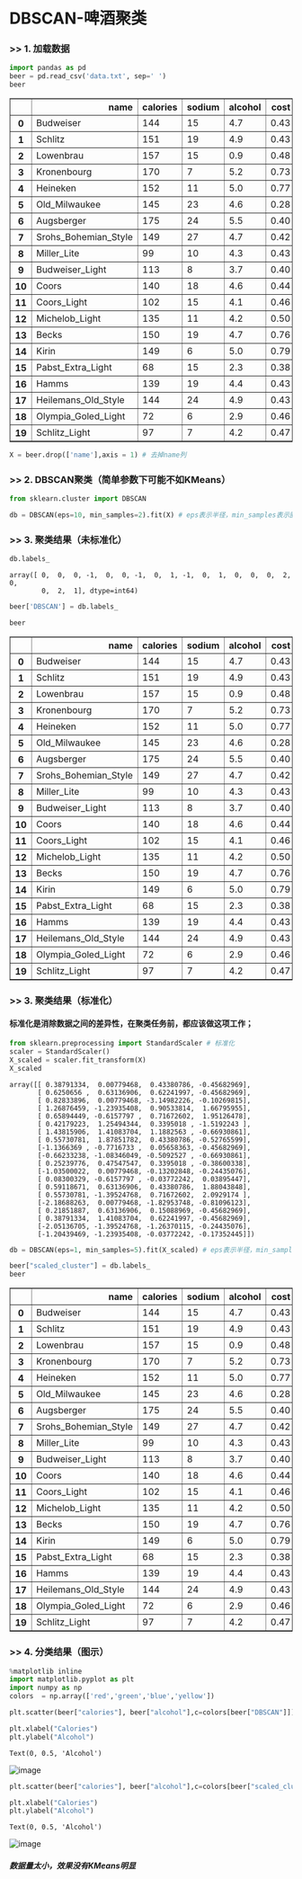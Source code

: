 
# DBSCAN-啤酒聚类

### >> 1. 加载数据


```python
import pandas as pd
beer = pd.read_csv('data.txt', sep=' ')
beer
```




<div>
<style scoped>
    .dataframe tbody tr th:only-of-type {
        vertical-align: middle;
    }

    .dataframe tbody tr th {
        vertical-align: top;
    }

    .dataframe thead th {
        text-align: right;
    }
</style>
<table border="1" class="dataframe">
  <thead>
    <tr style="text-align: right;">
      <th></th>
      <th>name</th>
      <th>calories</th>
      <th>sodium</th>
      <th>alcohol</th>
      <th>cost</th>
    </tr>
  </thead>
  <tbody>
    <tr>
      <th>0</th>
      <td>Budweiser</td>
      <td>144</td>
      <td>15</td>
      <td>4.7</td>
      <td>0.43</td>
    </tr>
    <tr>
      <th>1</th>
      <td>Schlitz</td>
      <td>151</td>
      <td>19</td>
      <td>4.9</td>
      <td>0.43</td>
    </tr>
    <tr>
      <th>2</th>
      <td>Lowenbrau</td>
      <td>157</td>
      <td>15</td>
      <td>0.9</td>
      <td>0.48</td>
    </tr>
    <tr>
      <th>3</th>
      <td>Kronenbourg</td>
      <td>170</td>
      <td>7</td>
      <td>5.2</td>
      <td>0.73</td>
    </tr>
    <tr>
      <th>4</th>
      <td>Heineken</td>
      <td>152</td>
      <td>11</td>
      <td>5.0</td>
      <td>0.77</td>
    </tr>
    <tr>
      <th>5</th>
      <td>Old_Milwaukee</td>
      <td>145</td>
      <td>23</td>
      <td>4.6</td>
      <td>0.28</td>
    </tr>
    <tr>
      <th>6</th>
      <td>Augsberger</td>
      <td>175</td>
      <td>24</td>
      <td>5.5</td>
      <td>0.40</td>
    </tr>
    <tr>
      <th>7</th>
      <td>Srohs_Bohemian_Style</td>
      <td>149</td>
      <td>27</td>
      <td>4.7</td>
      <td>0.42</td>
    </tr>
    <tr>
      <th>8</th>
      <td>Miller_Lite</td>
      <td>99</td>
      <td>10</td>
      <td>4.3</td>
      <td>0.43</td>
    </tr>
    <tr>
      <th>9</th>
      <td>Budweiser_Light</td>
      <td>113</td>
      <td>8</td>
      <td>3.7</td>
      <td>0.40</td>
    </tr>
    <tr>
      <th>10</th>
      <td>Coors</td>
      <td>140</td>
      <td>18</td>
      <td>4.6</td>
      <td>0.44</td>
    </tr>
    <tr>
      <th>11</th>
      <td>Coors_Light</td>
      <td>102</td>
      <td>15</td>
      <td>4.1</td>
      <td>0.46</td>
    </tr>
    <tr>
      <th>12</th>
      <td>Michelob_Light</td>
      <td>135</td>
      <td>11</td>
      <td>4.2</td>
      <td>0.50</td>
    </tr>
    <tr>
      <th>13</th>
      <td>Becks</td>
      <td>150</td>
      <td>19</td>
      <td>4.7</td>
      <td>0.76</td>
    </tr>
    <tr>
      <th>14</th>
      <td>Kirin</td>
      <td>149</td>
      <td>6</td>
      <td>5.0</td>
      <td>0.79</td>
    </tr>
    <tr>
      <th>15</th>
      <td>Pabst_Extra_Light</td>
      <td>68</td>
      <td>15</td>
      <td>2.3</td>
      <td>0.38</td>
    </tr>
    <tr>
      <th>16</th>
      <td>Hamms</td>
      <td>139</td>
      <td>19</td>
      <td>4.4</td>
      <td>0.43</td>
    </tr>
    <tr>
      <th>17</th>
      <td>Heilemans_Old_Style</td>
      <td>144</td>
      <td>24</td>
      <td>4.9</td>
      <td>0.43</td>
    </tr>
    <tr>
      <th>18</th>
      <td>Olympia_Goled_Light</td>
      <td>72</td>
      <td>6</td>
      <td>2.9</td>
      <td>0.46</td>
    </tr>
    <tr>
      <th>19</th>
      <td>Schlitz_Light</td>
      <td>97</td>
      <td>7</td>
      <td>4.2</td>
      <td>0.47</td>
    </tr>
  </tbody>
</table>
</div>




```python
X = beer.drop(['name'],axis = 1) # 去掉name列
```

### >> 2. DBSCAN聚类（简单参数下可能不如KMeans）


```python
from sklearn.cluster import DBSCAN

db = DBSCAN(eps=10, min_samples=2).fit(X) # eps表示半径，min_samples表示圈内最少的点数
```

### >> 3. 聚类结果（未标准化）


```python
db.labels_
```




    array([ 0,  0,  0, -1,  0,  0, -1,  0,  1, -1,  0,  1,  0,  0,  0,  2,  0,
            0,  2,  1], dtype=int64)




```python
beer['DBSCAN'] = db.labels_
```


```python
beer
```




<div>
<style scoped>
    .dataframe tbody tr th:only-of-type {
        vertical-align: middle;
    }

    .dataframe tbody tr th {
        vertical-align: top;
    }

    .dataframe thead th {
        text-align: right;
    }
</style>
<table border="1" class="dataframe">
  <thead>
    <tr style="text-align: right;">
      <th></th>
      <th>name</th>
      <th>calories</th>
      <th>sodium</th>
      <th>alcohol</th>
      <th>cost</th>
      <th>DBSCAN</th>
    </tr>
  </thead>
  <tbody>
    <tr>
      <th>0</th>
      <td>Budweiser</td>
      <td>144</td>
      <td>15</td>
      <td>4.7</td>
      <td>0.43</td>
      <td>0</td>
    </tr>
    <tr>
      <th>1</th>
      <td>Schlitz</td>
      <td>151</td>
      <td>19</td>
      <td>4.9</td>
      <td>0.43</td>
      <td>0</td>
    </tr>
    <tr>
      <th>2</th>
      <td>Lowenbrau</td>
      <td>157</td>
      <td>15</td>
      <td>0.9</td>
      <td>0.48</td>
      <td>0</td>
    </tr>
    <tr>
      <th>3</th>
      <td>Kronenbourg</td>
      <td>170</td>
      <td>7</td>
      <td>5.2</td>
      <td>0.73</td>
      <td>-1</td>
    </tr>
    <tr>
      <th>4</th>
      <td>Heineken</td>
      <td>152</td>
      <td>11</td>
      <td>5.0</td>
      <td>0.77</td>
      <td>0</td>
    </tr>
    <tr>
      <th>5</th>
      <td>Old_Milwaukee</td>
      <td>145</td>
      <td>23</td>
      <td>4.6</td>
      <td>0.28</td>
      <td>0</td>
    </tr>
    <tr>
      <th>6</th>
      <td>Augsberger</td>
      <td>175</td>
      <td>24</td>
      <td>5.5</td>
      <td>0.40</td>
      <td>-1</td>
    </tr>
    <tr>
      <th>7</th>
      <td>Srohs_Bohemian_Style</td>
      <td>149</td>
      <td>27</td>
      <td>4.7</td>
      <td>0.42</td>
      <td>0</td>
    </tr>
    <tr>
      <th>8</th>
      <td>Miller_Lite</td>
      <td>99</td>
      <td>10</td>
      <td>4.3</td>
      <td>0.43</td>
      <td>1</td>
    </tr>
    <tr>
      <th>9</th>
      <td>Budweiser_Light</td>
      <td>113</td>
      <td>8</td>
      <td>3.7</td>
      <td>0.40</td>
      <td>-1</td>
    </tr>
    <tr>
      <th>10</th>
      <td>Coors</td>
      <td>140</td>
      <td>18</td>
      <td>4.6</td>
      <td>0.44</td>
      <td>0</td>
    </tr>
    <tr>
      <th>11</th>
      <td>Coors_Light</td>
      <td>102</td>
      <td>15</td>
      <td>4.1</td>
      <td>0.46</td>
      <td>1</td>
    </tr>
    <tr>
      <th>12</th>
      <td>Michelob_Light</td>
      <td>135</td>
      <td>11</td>
      <td>4.2</td>
      <td>0.50</td>
      <td>0</td>
    </tr>
    <tr>
      <th>13</th>
      <td>Becks</td>
      <td>150</td>
      <td>19</td>
      <td>4.7</td>
      <td>0.76</td>
      <td>0</td>
    </tr>
    <tr>
      <th>14</th>
      <td>Kirin</td>
      <td>149</td>
      <td>6</td>
      <td>5.0</td>
      <td>0.79</td>
      <td>0</td>
    </tr>
    <tr>
      <th>15</th>
      <td>Pabst_Extra_Light</td>
      <td>68</td>
      <td>15</td>
      <td>2.3</td>
      <td>0.38</td>
      <td>2</td>
    </tr>
    <tr>
      <th>16</th>
      <td>Hamms</td>
      <td>139</td>
      <td>19</td>
      <td>4.4</td>
      <td>0.43</td>
      <td>0</td>
    </tr>
    <tr>
      <th>17</th>
      <td>Heilemans_Old_Style</td>
      <td>144</td>
      <td>24</td>
      <td>4.9</td>
      <td>0.43</td>
      <td>0</td>
    </tr>
    <tr>
      <th>18</th>
      <td>Olympia_Goled_Light</td>
      <td>72</td>
      <td>6</td>
      <td>2.9</td>
      <td>0.46</td>
      <td>2</td>
    </tr>
    <tr>
      <th>19</th>
      <td>Schlitz_Light</td>
      <td>97</td>
      <td>7</td>
      <td>4.2</td>
      <td>0.47</td>
      <td>1</td>
    </tr>
  </tbody>
</table>
</div>



### >> 3. 聚类结果（标准化）

#### 标准化是消除数据之间的差异性，在聚类任务前，都应该做这项工作；


```python
from sklearn.preprocessing import StandardScaler # 标准化
scaler = StandardScaler()
X_scaled = scaler.fit_transform(X)
X_scaled
```




    array([[ 0.38791334,  0.00779468,  0.43380786, -0.45682969],
           [ 0.6250656 ,  0.63136906,  0.62241997, -0.45682969],
           [ 0.82833896,  0.00779468, -3.14982226, -0.10269815],
           [ 1.26876459, -1.23935408,  0.90533814,  1.66795955],
           [ 0.65894449, -0.6157797 ,  0.71672602,  1.95126478],
           [ 0.42179223,  1.25494344,  0.3395018 , -1.5192243 ],
           [ 1.43815906,  1.41083704,  1.1882563 , -0.66930861],
           [ 0.55730781,  1.87851782,  0.43380786, -0.52765599],
           [-1.1366369 , -0.7716733 ,  0.05658363, -0.45682969],
           [-0.66233238, -1.08346049, -0.5092527 , -0.66930861],
           [ 0.25239776,  0.47547547,  0.3395018 , -0.38600338],
           [-1.03500022,  0.00779468, -0.13202848, -0.24435076],
           [ 0.08300329, -0.6157797 , -0.03772242,  0.03895447],
           [ 0.59118671,  0.63136906,  0.43380786,  1.88043848],
           [ 0.55730781, -1.39524768,  0.71672602,  2.0929174 ],
           [-2.18688263,  0.00779468, -1.82953748, -0.81096123],
           [ 0.21851887,  0.63136906,  0.15088969, -0.45682969],
           [ 0.38791334,  1.41083704,  0.62241997, -0.45682969],
           [-2.05136705, -1.39524768, -1.26370115, -0.24435076],
           [-1.20439469, -1.23935408, -0.03772242, -0.17352445]])




```python
db = DBSCAN(eps=1, min_samples=5).fit(X_scaled) # eps表示半径，min_samples表示圈内最少的点数
```


```python
beer["scaled_cluster"] = db.labels_
beer
```




<div>
<style scoped>
    .dataframe tbody tr th:only-of-type {
        vertical-align: middle;
    }

    .dataframe tbody tr th {
        vertical-align: top;
    }

    .dataframe thead th {
        text-align: right;
    }
</style>
<table border="1" class="dataframe">
  <thead>
    <tr style="text-align: right;">
      <th></th>
      <th>name</th>
      <th>calories</th>
      <th>sodium</th>
      <th>alcohol</th>
      <th>cost</th>
      <th>DBSCAN</th>
      <th>scaled_cluster</th>
    </tr>
  </thead>
  <tbody>
    <tr>
      <th>0</th>
      <td>Budweiser</td>
      <td>144</td>
      <td>15</td>
      <td>4.7</td>
      <td>0.43</td>
      <td>0</td>
      <td>0</td>
    </tr>
    <tr>
      <th>1</th>
      <td>Schlitz</td>
      <td>151</td>
      <td>19</td>
      <td>4.9</td>
      <td>0.43</td>
      <td>0</td>
      <td>0</td>
    </tr>
    <tr>
      <th>2</th>
      <td>Lowenbrau</td>
      <td>157</td>
      <td>15</td>
      <td>0.9</td>
      <td>0.48</td>
      <td>0</td>
      <td>-1</td>
    </tr>
    <tr>
      <th>3</th>
      <td>Kronenbourg</td>
      <td>170</td>
      <td>7</td>
      <td>5.2</td>
      <td>0.73</td>
      <td>-1</td>
      <td>-1</td>
    </tr>
    <tr>
      <th>4</th>
      <td>Heineken</td>
      <td>152</td>
      <td>11</td>
      <td>5.0</td>
      <td>0.77</td>
      <td>0</td>
      <td>-1</td>
    </tr>
    <tr>
      <th>5</th>
      <td>Old_Milwaukee</td>
      <td>145</td>
      <td>23</td>
      <td>4.6</td>
      <td>0.28</td>
      <td>0</td>
      <td>-1</td>
    </tr>
    <tr>
      <th>6</th>
      <td>Augsberger</td>
      <td>175</td>
      <td>24</td>
      <td>5.5</td>
      <td>0.40</td>
      <td>-1</td>
      <td>-1</td>
    </tr>
    <tr>
      <th>7</th>
      <td>Srohs_Bohemian_Style</td>
      <td>149</td>
      <td>27</td>
      <td>4.7</td>
      <td>0.42</td>
      <td>0</td>
      <td>0</td>
    </tr>
    <tr>
      <th>8</th>
      <td>Miller_Lite</td>
      <td>99</td>
      <td>10</td>
      <td>4.3</td>
      <td>0.43</td>
      <td>1</td>
      <td>-1</td>
    </tr>
    <tr>
      <th>9</th>
      <td>Budweiser_Light</td>
      <td>113</td>
      <td>8</td>
      <td>3.7</td>
      <td>0.40</td>
      <td>-1</td>
      <td>-1</td>
    </tr>
    <tr>
      <th>10</th>
      <td>Coors</td>
      <td>140</td>
      <td>18</td>
      <td>4.6</td>
      <td>0.44</td>
      <td>0</td>
      <td>0</td>
    </tr>
    <tr>
      <th>11</th>
      <td>Coors_Light</td>
      <td>102</td>
      <td>15</td>
      <td>4.1</td>
      <td>0.46</td>
      <td>1</td>
      <td>-1</td>
    </tr>
    <tr>
      <th>12</th>
      <td>Michelob_Light</td>
      <td>135</td>
      <td>11</td>
      <td>4.2</td>
      <td>0.50</td>
      <td>0</td>
      <td>0</td>
    </tr>
    <tr>
      <th>13</th>
      <td>Becks</td>
      <td>150</td>
      <td>19</td>
      <td>4.7</td>
      <td>0.76</td>
      <td>0</td>
      <td>-1</td>
    </tr>
    <tr>
      <th>14</th>
      <td>Kirin</td>
      <td>149</td>
      <td>6</td>
      <td>5.0</td>
      <td>0.79</td>
      <td>0</td>
      <td>-1</td>
    </tr>
    <tr>
      <th>15</th>
      <td>Pabst_Extra_Light</td>
      <td>68</td>
      <td>15</td>
      <td>2.3</td>
      <td>0.38</td>
      <td>2</td>
      <td>-1</td>
    </tr>
    <tr>
      <th>16</th>
      <td>Hamms</td>
      <td>139</td>
      <td>19</td>
      <td>4.4</td>
      <td>0.43</td>
      <td>0</td>
      <td>0</td>
    </tr>
    <tr>
      <th>17</th>
      <td>Heilemans_Old_Style</td>
      <td>144</td>
      <td>24</td>
      <td>4.9</td>
      <td>0.43</td>
      <td>0</td>
      <td>0</td>
    </tr>
    <tr>
      <th>18</th>
      <td>Olympia_Goled_Light</td>
      <td>72</td>
      <td>6</td>
      <td>2.9</td>
      <td>0.46</td>
      <td>2</td>
      <td>-1</td>
    </tr>
    <tr>
      <th>19</th>
      <td>Schlitz_Light</td>
      <td>97</td>
      <td>7</td>
      <td>4.2</td>
      <td>0.47</td>
      <td>1</td>
      <td>-1</td>
    </tr>
  </tbody>
</table>
</div>



### >> 4. 分类结果（图示）


```python
%matplotlib inline
import matplotlib.pyplot as plt
import numpy as np
colors  = np.array(['red','green','blue','yellow'])
```


```python
plt.scatter(beer["calories"], beer["alcohol"],c=colors[beer["DBSCAN"]])

plt.xlabel("Calories")
plt.ylabel("Alcohol")
```




    Text(0, 0.5, 'Alcohol')




![image](https://github.com/listudystar/listudystar.github.io/raw/master/_posts/20190731_6.png)



```python
plt.scatter(beer["calories"], beer["alcohol"],c=colors[beer["scaled_cluster"]])

plt.xlabel("Calories")
plt.ylabel("Alcohol")
```




    Text(0, 0.5, 'Alcohol')




![image](https://github.com/listudystar/listudystar.github.io/raw/master/_posts/20190731_7.png)


##### 数据量太小，效果没有KMeans明显
